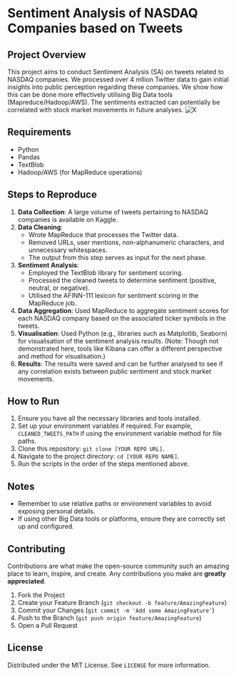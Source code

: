 # Sentiment Analysis of NASDAQ Companies based on Tweets

## Project Overview

This project aims to conduct Sentiment Analysis (SA) on tweets related to NASDAQ companies. We processed over 4 mllion Twitter data to gain initial insights into public perception regarding these companies. We show how this can be done more effectively utilising Big Data tools (Mapreduce/Hadoop/AWS). The sentiments extracted can potentially be correlated with stock market movements in future analyses.
![X](https://raw.githubusercontent.com/drnsmith/sentiment-analysis-NASDAQ-companies-Tweets/main/X.avif?token=GHSAT0AAAAAACGLJXNVJDCM2QVP7QFPIPMCZHRGLXA)


## Requirements

- Python
- Pandas
- TextBlob
- Hadoop/AWS (for MapReduce operations)

## Steps to Reproduce

1. **Data Collection**: A large volume of tweets pertaining to NASDAQ companies is available on Kaggle.
2. **Data Cleaning**:
   - Wrote MapReduce that processes the Twitter data.
   - Removed URLs, user mentions, non-alphanumeric characters, and unnecessary whitespaces.
   - The output from this step serves as input for the next phase.
3. **Sentiment Analysis**:
   - Employed the TextBlob library for sentiment scoring.
   - Processed the cleaned tweets to determine sentiment (positive, neutral, or negative).
   - Utilised the AFINN-111 lexicon for sentiment scoring in the MapReduce job.
4. **Data Aggregation**: Used MapReduce to aggregate sentiment scores for each NASDAQ company based on the associated ticker symbols in the tweets.
5. **Visualisation**: Used Python (e.g., libraries such as Matplotlib, Seaborn) for visualisation of the sentiment analysis results. (Note: Though not demonstrated here, tools like Kibana can offer a different perspective and method for visualisation.)
6. **Results**: The results were saved and can be further analysed to see if any correlation exists between public sentiment and stock market movements.

## How to Run

1. Ensure you have all the necessary libraries and tools installed.
2. Set up your environment variables if required. For example, `CLEANED_TWEETS_PATH` if using the environment variable method for file paths.
3. Clone this repository: `git clone [YOUR REPO URL]`.
4. Navigate to the project directory: `cd [YOUR REPO NAME]`.
5. Run the scripts in the order of the steps mentioned above.

## Notes

- Remember to use relative paths or environment variables to avoid exposing personal details.
- If using other Big Data tools or platforms, ensure they are correctly set up and configured.


## Contributing
Contributions are what make the open-source community such an amazing place to learn, inspire, and create. Any contributions you make are **greatly appreciated**.

1. Fork the Project
2. Create your Feature Branch (`git checkout -b feature/AmazingFeature`)
3. Commit your Changes (`git commit -m 'Add some AmazingFeature'`)
4. Push to the Branch (`git push origin feature/AmazingFeature`)
5. Open a Pull Request

## License
Distributed under the MIT License. See `LICENSE` for more information.
